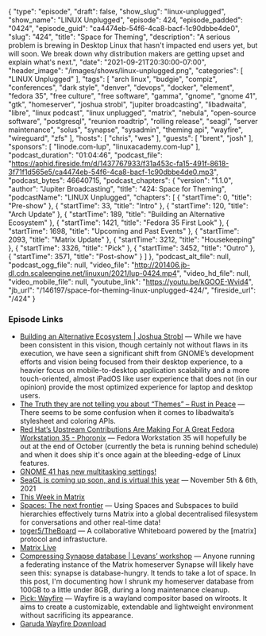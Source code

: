 {
  "type": "episode",
  "draft": false,
  "show_slug": "linux-unplugged",
  "show_name": "LINUX Unplugged",
  "episode": 424,
  "episode_padded": "0424",
  "episode_guid": "ca4474eb-54f6-4ca8-bacf-1c90dbbe4de0",
  "slug": "424",
  "title": "Space for Theming",
  "description": "A serious problem is brewing in Desktop Linux that hasn't impacted end users yet, but will soon. We break down why distribution makers are getting upset and explain what's next.",
  "date": "2021-09-21T20:30:00-07:00",
  "header_image": "/images/shows/linux-unplugged.png",
  "categories": [
    "LINUX Unplugged"
  ],
  "tags": [
    "arch linux",
    "budgie",
    "compiz",
    "conferences",
    "dark style",
    "denver",
    "devops",
    "docker",
    "element",
    "fedora 35",
    "free culture",
    "free software",
    "gamma",
    "gnome",
    "gnome 41",
    "gtk",
    "homeserver",
    "joshua strobl",
    "jupiter broadcasting",
    "libadwaita",
    "libre",
    "linux podcast",
    "linux unplugged",
    "matrix",
    "nebula",
    "open-source software",
    "postgresql",
    "reunion roadtrip",
    "rolling release",
    "seagl",
    "server maintenance",
    "solus",
    "synapse",
    "sysadmin",
    "theming api",
    "wayfire",
    "wireguard",
    "zfs"
  ],
  "hosts": [
    "chris",
    "wes"
  ],
  "guests": [
    "brent",
    "josh"
  ],
  "sponsors": [
    "linode.com-lup",
    "linuxacademy.com-lup"
  ],
  "podcast_duration": "01:04:46",
  "podcast_file": "https://aphid.fireside.fm/d/1437767933/f31a453c-fa15-491f-8618-3f71f1d565e5/ca4474eb-54f6-4ca8-bacf-1c90dbbe4de0.mp3",
  "podcast_bytes": 46640715,
  "podcast_chapters": {
    "version": "1.1.0",
    "author": "Jupiter Broadcasting",
    "title": "424: Space for Theming",
    "podcastName": "LINUX Unplugged",
    "chapters": [
      {
        "startTime": 0,
        "title": "Pre-show"
      },
      {
        "startTime": 33,
        "title": "Intro"
      },
      {
        "startTime": 120,
        "title": "Arch Update"
      },
      {
        "startTime": 189,
        "title": "Building an Alternative Ecosystem"
      },
      {
        "startTime": 1421,
        "title": "Fedora 35 First Look"
      },
      {
        "startTime": 1698,
        "title": "Upcoming and Past Events"
      },
      {
        "startTime": 2093,
        "title": "Matrix Update"
      },
      {
        "startTime": 3212,
        "title": "Housekeeping"
      },
      {
        "startTime": 3326,
        "title": "Pick"
      },
      {
        "startTime": 3452,
        "title": "Outro"
      },
      {
        "startTime": 3571,
        "title": "Post-show"
      }
    ]
  },
  "podcast_alt_file": null,
  "podcast_ogg_file": null,
  "video_file": "http://201406.jb-dl.cdn.scaleengine.net/linuxun/2021/lup-0424.mp4",
  "video_hd_file": null,
  "video_mobile_file": null,
  "youtube_link": "https://youtu.be/kGOOE-Wvid4",
  "jb_url": "/146197/space-for-theming-linux-unplugged-424/",
  "fireside_url": "/424"
}


### Episode Links

  * [Building an Alternative Ecosystem | Joshua Strobl](https://joshuastrobl.com/2021/09/14/building-an-alternative-ecosystem/ "Building an Alternative Ecosystem | Joshua Strobl") — While we have been consistent in this vision, though certainly not without flaws in its execution, we have seen a significant shift from GNOME’s development efforts and vision being focused from their desktop experience, to a heavier focus on mobile-to-desktop application scalability and a more touch-oriented, almost iPadOS like user experience that does not (in our opinion) provide the most optimized experience for laptop and desktop users.
  * [The Truth they are not telling you about “Themes” – Rust in Peace](https://blogs.gnome.org/alatiera/2021/09/18/the-truth-they-are-not-telling-you-about-themes/ "The Truth they are not telling you about “Themes” – Rust in Peace") — There seems to be some confusion when it comes to libadwaita’s stylesheet and coloring APIs.
  * [Red Hat’s Upstream Contributions Are Making For A Great Fedora Workstation 35 - Phoronix](https://www.phoronix.com/scan.php?page=news_item&px=Fedora-35-Great-Features-Coming "Red Hat’s Upstream Contributions Are Making For A Great Fedora Workstation 35 - Phoronix") — Fedora Workstation 35 will hopefully be out at the end of October (currently the beta is running behind schedule) and when it does ship it's once again at the bleeding-edge of Linux features.
  * [GNOME 41 has new multitasking settings!](https://www.reddit.com/r/gnome/comments/p4x4lg/gnome_41_has_new_multitasking_settings/ "GNOME 41 has new multitasking settings!")
  * [SeaGL is coming up soon, and is virtual this year](https://seagl.org/ "SeaGL is coming up soon, and is virtual this year") — November 5th & 6th, 2021
  * [This Week in Matrix](https://matrix.org/blog/category/this-week-in-matrix "This Week in Matrix")
  * [Spaces: The next frontier](https://element.io/blog/spaces-the-next-frontier/ "Spaces: The next frontier") — Using Spaces and Subspaces to build hierarchies effectively turns Matrix into a global decentralised filesystem for conversations and other real-time data!
  * [toger5/TheBoard](https://github.com/toger5/TheBoard "toger5/TheBoard") — A collaborative Whiteboard powered by the [matrix] protocol and infrastucture.
  * [Matrix Live](https://matrix.org/matrixlive/ "Matrix Live")
  * [Compressing Synapse database | Levans’ workshop](https://levans.fr/shrink-synapse-database.html "Compressing Synapse database | Levans’ workshop") — Anyone running a federating instance of the Matrix homeserver Synapse will likely have seen this: synapse is database-hungry. It tends to take a lot of space. In this post, I'm documenting how I shrunk my homeserver database from 100GB to a little under 8GB, during a long maintenance cleanup.
  * [Pick: Wayfire](https://wayfire.org/ "Pick: Wayfire") — Wayfire is a wayland compositor based on wlroots. It aims to create a customizable, extendable and lightweight environment without sacrificing its appearance.
  * [Garuda Wayfire Download](https://garudalinux.org/downloads.html "Garuda Wayfire Download")


